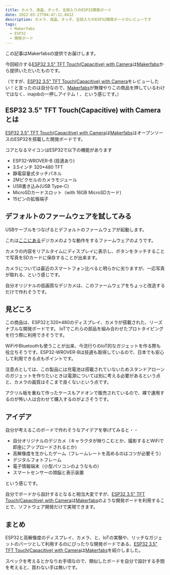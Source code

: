 ```yaml
---
title: カメラ、液晶、タッチ、全部入りのESP32開発ボード
date: 2022-03-27T04:47:12.841Z
description: カメラ、液晶、タッチ、全部入りのESP32開発ボードのレビューです
tags:
  - Makerfabs
  - ESP32
  - 開発ボード
---
```

この記事はMakerfabsの提供でお届けします。

今回紹介する[ESP32 3.5" TFT Touch(Capacitive) with Camera](https://www.makerfabs.com/esp32-3.5-inch-tft-touch-capacitive-with-camera.html)は[Makerfabs](https://www.makerfabs.com/)から提供いただいたものです。

（ですが、[ESP32 3.5" TFT Touch(Capacitive) with Camera](https://www.makerfabs.com/esp32-3.5-inch-tft-touch-capacitive-with-camera.html)をレビューしたい！と言ったのは自分なので、[Makerfabs](https://www.makerfabs.com/)が無理やりこの商品を押しているわけではなく、inajobの一押しアイテム！、という感じです。）

## ESP32 3.5" TFT Touch(Capacitive) with Cameraとは

[ESP32 3.5" TFT Touch(Capacitive) with Camera](https://www.makerfabs.com/esp32-3.5-inch-tft-touch-capacitive-with-camera.html)は[Makerfabs](https://www.makerfabs.com/)はオープンソースのESP32を搭載した開発ボードです。

コアとなるマイコンはESP32で以下の機能があります

* ESP32-WROVER-B (技適あり)
* 3.5インチ 320*480 TFT
* 静電容量式タッチパネル
* 2Mピクセルのカメラモジュール
* USB書き込み(USB Type-C)
* MicroSDカードスロット（with 16GB MicroSDカード)
* 15ピンの拡張端子

## デフォルトのファームウェアを試してみる

USBケーブルをつなげるとデフォルトのファームウェアが起動します。

これは[ここにある](https://github.com/Makerfabs/Project_Touch-Screen-Camera#camera_v2)デジカメのような動作をするファームウェアのようです。

カメラの内容をリアルタイムにディスプレイに表示し、ボタンをタッチすることで写真をSDカードに保存することが出来ます。

カメラについては最近のスマートフォン比べると明らかに劣りますが、一応写真が取れる、という感じです。

自分オリジナルの低画質なデジカメは、このファームウェアをちょっと改造するだけで作れそうです。

## 見どころ

この商品は、ESP32と320*480のディスプレイ、カメラが搭載された、リーズナブルな開発ボードです。
IoTでこれらの部品を組み合わせたプロトタイピングを行う際に利用できそうです。

WiFiやBluetoothも使うことが出来、今流行りのIoT的なガジェットを作る際も役立ちそうです。ESP32-WROVER-Bは技適も取得しているので、日本でも安心して利用できる点もポイントです。

注意点としては、この製品には充電池は搭載されていないためスタンドアローンのガジェットを作りたいときは電源については別に考える必要があるという点と、カメラの画質はそこまで良くないという点です。

アクリル板を重ねて作ったケースもアドオンで販売されているので、裸で運用するのが怖い人は合わせて購入するのがよさそうです。

## アイデア

自分が考えるこのボードで作れそうなアイデアを挙げてみると・・

* 自分オリジナルのデジカメ（キャラクタが映りこむとか、撮影するとWiFiで即座にアップロードされるとか）
* 高解像度を生かしたゲーム（フレームレートを高めるのはコツが必要そう）
* デジタルフォトフレーム
* 電子情報端末（小型パソコンのようなもの）
* スマートセンサーの頭脳と表示装置

という感じです。

自分でボードから設計するとなると相当大変ですが、[ESP32 3.5" TFT Touch(Capacitive) with Camera](https://www.makerfabs.com/esp32-3.5-inch-tft-touch-capacitive-with-camera.html)は[Makerfabs](https://www.makerfabs.com/)のような開発ボードを利用することで、ソフトウェア開発だけで実現できます。

## まとめ

ESP32と高解像度のディスプレイ、カメラ、と、IoTの実験や、リッチなガジェットのパーツとして利用するのにぴったりな開発ボードである、[ESP32 3.5" TFT Touch(Capacitive) with Camera](https://www.makerfabs.com/esp32-3.5-inch-tft-touch-capacitive-with-camera.html)は[Makerfabs](https://www.makerfabs.com/)を紹介しました。

スペックを考えるとかなりお手頃なので、類似したボードを自分で設計する手間を考えると、買わない手は無いです。